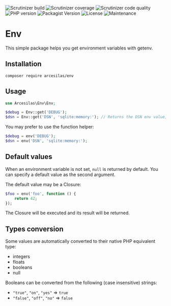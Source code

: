 ![Scrutinizer build](https://img.shields.io/scrutinizer/build/g/Arcesilas/env?style=flat-square)
![Scrutinizer coverage](https://img.shields.io/scrutinizer/coverage/g/Arcesilas/env?style=flat-square)
![Scrutinizer code quality](https://img.shields.io/scrutinizer/quality/g/Arcesilas/env?style=flat-square)
![PHP version](https://img.shields.io/packagist/php-v/Arcesilas/env?style=flat-square)
![Packagist Version](https://img.shields.io/packagist/v/Arcesilas/env?style=flat-square)
![License](https://img.shields.io/github/license/Arcesilas/env?style=flat-square)
![Maintenance](https://img.shields.io/maintenance/yes/2019?style=flat-square)

# Env

This simple package helps you get environment variables with getenv.

## Installation

`composer require arcesilas/env`

## Usage

```php
use Arcesilas\Env\Env;

$debug = Env::get('DEBUG');
$dsn = Env::get('DSN', 'sqlite:memory:'); // Returns the DSN env value, "sqlite:memory:" if not set
```

You may prefer to use the function helper:

```php
$debug = env('DEBUG');
$dsn = env('DSN', 'sqlite:memory:');
```

## Default values

When an environment variable is not set, `null` is returned by default. You can specify a default value as the second argument.

The default value may be a Closure:

```php
$foo = env('foo', function () {
    return 42;
});
```

The Closure will be executed and its result will be returned.

## Types conversion

Some values are automatically converted to their native PHP equivalent type:

- integers
- floats
- booleans
- null

Booleans can be converted from the following (case insensitive) strings:
- `"true"`, `"on"`, `"yes"` => `true`
- `"false"`, `"off"`, `"no"` => `false`
